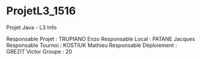 # ProjetL3_1516
Projet Java - L3 Info

Responsable Projet : TRUPIANO Enzo
Responsable Local : PATANE Jacques
Responsable Tournoi : KOSTIUK Mathieu
Responsable Déploiement : GREZIT Victor
Groupe : 20
